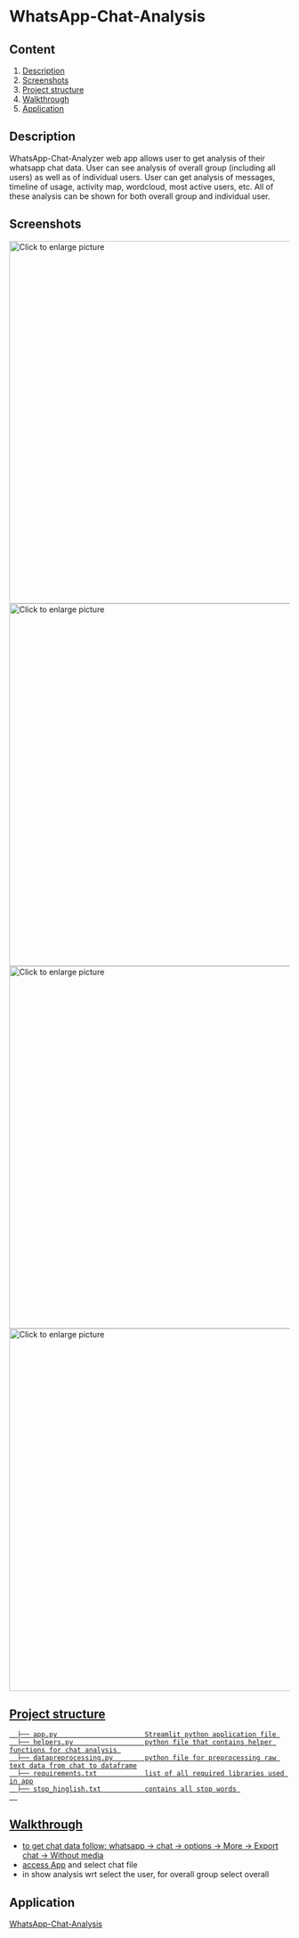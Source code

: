 
# WhatsApp-Chat-Analysis


## Content

1. [Description](#description)
1. [Screenshots](#screenshots)
1. [Project structure](#project-structure)
1. [Walkthrough](#walkthrough)
1. [Application](#application)




## Description

WhatsApp-Chat-Analyzer web app allows user to get analysis of their whatsapp chat data. User can see analysis of overall group (including all users) as well as of individual users.
User can get analysis of messages, timeline of usage, activity map, wordcloud, most active users, etc. All of these analysis can be shown for both overall group and individual
user.

## Screenshots

<a href="https://drive.google.com/uc?export=view&id=1T1HXj-ItZBiTwarR0jxypQvmmtcAO51S"><img src="https://drive.google.com/uc?export=view&id=1T1HXj-ItZBiTwarR0jxypQvmmtcAO51S" style="width: 650px; max-width: 100%; height: auto" title="Click to enlarge picture" />
<a href="https://drive.google.com/uc?export=view&id=1hytvT5S7B0-IRuGysfvsjYbS45C0ey1q"><img src="https://drive.google.com/uc?export=view&id=1hytvT5S7B0-IRuGysfvsjYbS45C0ey1q" style="width: 650px; max-width: 100%; height: auto" title="Click to enlarge picture" />
<a href="https://drive.google.com/uc?export=view&id=1B3YMOKFJgOsl94Nu-U51ldnNmguAQbum"><img src="https://drive.google.com/uc?export=view&id=1B3YMOKFJgOsl94Nu-U51ldnNmguAQbum" style="width: 650px; max-width: 100%; height: auto" title="Click to enlarge picture" />
<a href="https://drive.google.com/uc?export=view&id=1oTiIqrzTbw1Q-2-b1n0OikKa0XDjG6e2"><img src="https://drive.google.com/uc?export=view&id=1oTiIqrzTbw1Q-2-b1n0OikKa0XDjG6e2" style="width: 650px; max-width: 100%; height: auto" title="Click to enlarge picture" />

## Project structure

```   
  ├── app.py                      Streamlit python application file 
  ├── helpers.py                  python file that contains helper functions for chat analysis 
  ├── datapreprocessing.py        python file for preprocessing raw text data from chat to dataframe
  ├── requirements.txt            list of all required libraries used in app
  ├── stop_hinglish.txt           contains all stop words 
  
```
## Walkthrough
- to get chat data follow: whatsapp -> chat -> options -> More -> Export chat -> Without media
- access [App](https://dravidvaishnav-whatsapp-chat-analysis-app-wzlv0u.streamlit.app/) and select chat file
- in show analysis wrt select the user, for overall group select overall 


## Application

[WhatsApp-Chat-Analysis](https://dravidvaishnav-whatsapp-chat-analysis-app-wzlv0u.streamlit.app/)
